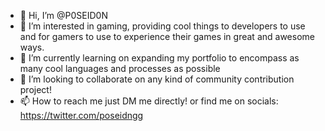 - 👋 Hi, I’m @P0SEID0N
- 👀 I’m interested in gaming, providing cool things to developers to use and for gamers to use to experience their games in great and awesome ways.
- 🌱 I’m currently learning on expanding my portfolio to encompass as many cool languages and processes as possible
- 💞️ I’m looking to collaborate on any kind of community contribution project!
- 📫 How to reach me just DM me directly! or find me on socials: https://twitter.com/poseidngg

<!---
P0SEID0N/P0SEID0N is a ✨ special ✨ repository because its `README.md` (this file) appears on your GitHub profile.
You can click the Preview link to take a look at your changes.
--->
